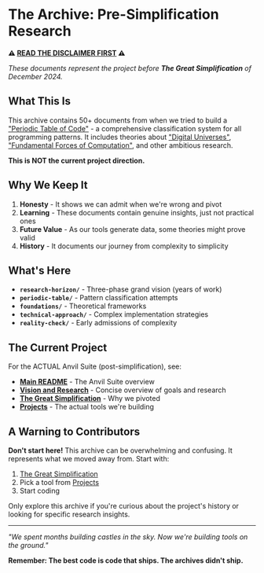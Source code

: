 # The Archive: Pre-Simplification Research

**⚠️ [READ THE DISCLAIMER FIRST](./DISCLAIMER.md) ⚠️**

*These documents represent the project before **The Great Simplification** of December 2024.*

## What This Is

This archive contains 50+ documents from when we tried to build a ["Periodic Table of Code"](./periodic-table/README.md) - a comprehensive classification system for all programming patterns. It includes theories about ["Digital Universes"](./vision/digital-universe-theory.md), ["Fundamental Forces of Computation"](./research-horizon/03-research-vision/classification-theory/README.md), and other ambitious research.

**This is NOT the current project direction.**

## Why We Keep It

1. **Honesty** - It shows we can admit when we're wrong and pivot
2. **Learning** - These documents contain genuine insights, just not practical ones
3. **Future Value** - As our tools generate data, some theories might prove valid
4. **History** - It documents our journey from complexity to simplicity

## What's Here

- **`research-horizon/`** - Three-phase grand vision (years of work)
- **`periodic-table/`** - Pattern classification attempts
- **`foundations/`** - Theoretical frameworks
- **`technical-approach/`** - Complex implementation strategies
- **`reality-check/`** - Early admissions of complexity

## The Current Project

For the ACTUAL Anvil Suite (post-simplification), see:
- **[Main README](../../README.md)** - The Anvil Suite overview
- **[Vision and Research](../../VISION.md)** - Concise overview of goals and research
- **[The Great Simplification](../../THE_GREAT_SIMPLIFICATION.md)** - Why we pivoted
- **[Projects](../../projects/)** - The actual tools we're building

## A Warning to Contributors

**Don't start here!** This archive can be overwhelming and confusing. It represents what we moved away from. Start with:
1. [The Great Simplification](../../THE_GREAT_SIMPLIFICATION.md)
2. Pick a tool from [Projects](../../projects/)
3. Start coding

Only explore this archive if you're curious about the project's history or looking for specific research insights.

---

*"We spent months building castles in the sky. Now we're building tools on the ground."*

**Remember: The best code is code that ships. The archives didn't ship.**